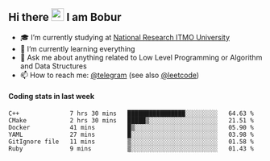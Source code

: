 ## Hi there <img src="https://media.giphy.com/media/hvRJCLFzcasrR4ia7z/giphy.gif" width="25px"> I am Bobur

- :mortar_board: I’m currently studying at [National Research ITMO University](https://itmo.ru/)
- :seedling: I’m currently learning everything
- :speech_balloon: Ask me about anything related to Low Level Programming or Algorithm and Data Structures
- :mailbox: How to reach me: [@telegram](https://t.me/bobur_zakirov) (see also [@leetcode](https://leetcode.com/insanis/))      

#### Coding stats in last week

<!--START_SECTION:waka-->

```text
C++              7 hrs 30 mins   ████████████████░░░░░░░░░   64.63 %
CMake            2 hrs 30 mins   █████▒░░░░░░░░░░░░░░░░░░░   21.51 %
Docker           41 mins         █▒░░░░░░░░░░░░░░░░░░░░░░░   05.90 %
YAML             27 mins         █░░░░░░░░░░░░░░░░░░░░░░░░   03.98 %
GitIgnore file   11 mins         ▒░░░░░░░░░░░░░░░░░░░░░░░░   01.58 %
Ruby             9 mins          ▒░░░░░░░░░░░░░░░░░░░░░░░░   01.43 %
```

<!--END_SECTION:waka-->
